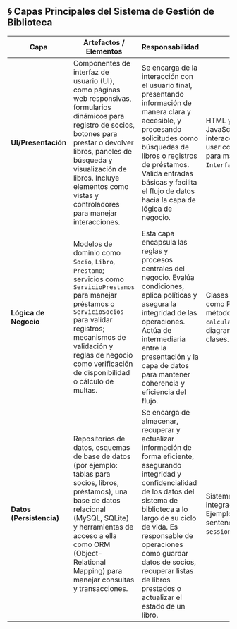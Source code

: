 ## **🌀 Capas Principales del Sistema de Gestión de Biblioteca**

| **Capa** | **Artefactos / Elementos** | **Responsabilidad** | **Código Fuente** |
|----------|------------------------------|------------------------|----------------|
| **UI/Presentación** | Componentes de interfaz de usuario (UI), como páginas web responsivas, formularios dinámicos para registro de socios, botones para prestar o devolver libros, paneles de búsqueda y visualización de libros. Incluye elementos como vistas y controladores para manejar interacciones. | Se encarga de la interacción con el usuario final, presentando información de manera clara y accesible, y procesando solicitudes como búsquedas de libros o registros de préstamos. Valida entradas básicas y facilita el flujo de datos hacia la capa de lógica de negocio. | HTML y CSS para el frontend (diseño visual), y algo de JavaScript o un framework como React para manejar las interacciones del lado del cliente. En el backend, podría usar controladores en un lenguaje como Python o Java para manejar la lógica, por ejemplo un archivo `InterfazBiblioteca.py` que gestione vistas. |
| **Lógica de Negocio** | Modelos de dominio como `Socio`, `Libro`, `Prestamo`; servicios como `ServicioPrestamos` para manejar préstamos o `ServicioSocios` para validar registros; mecanismos de validación y reglas de negocio como verificación de disponibilidad o cálculo de multas. | Esta capa encapsula las reglas y procesos centrales del negocio. Evalúa condiciones, aplica políticas y asegura la integridad de las operaciones. Actúa de intermediaria entre la presentación y la capa de datos para mantener coherencia y eficiencia del flujo. | Clases y servicios en lenguajes orientados a objetos como Python o Java. Ejemplo: `PrestamoService.py` con métodos como `verificarDisponibilidad(id_libro)` o `calcularMulta(fechaDevolucion)`. Se pueden usar diagramas UML para modelado, como diagramas de clases. |
| **Datos (Persistencia)** | Repositorios de datos, esquemas de base de datos (por ejemplo: tablas para socios, libros, préstamos), una base de datos relacional (MySQL, SQLite) y herramientas de acceso a ella como ORM (Object-Relational Mapping) para manejar consultas y transacciones. | Se encarga de almacenar, recuperar y actualizar información de forma eficiente, asegurando integridad y confidencialidad de los datos del sistema de biblioteca a lo largo de su ciclo de vida. Es responsable de operaciones como guardar datos de socios, recuperar listas de libros prestados o actualizar el estado de un libro. | Sistemas de bases de datos como MySQL o SQLite, integrados con ORM como SQLAlchemy en Python. Ejemplo de código: `archivoBaseDeDatos.py`, usando sentencias SQL o métodos como `session.query(Libro).filter_by(disponible=True).all()`. | 
